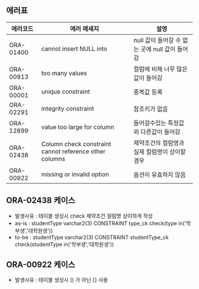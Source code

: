 ## 에러표
| 에러코드  | 에러 메세지                | 설명                                           |
| --------- | -------------------------- | ---------------------------------------------- |
| ORA-01400 | cannot insert NULL into    | null 값이 들어갈 수 없는 곳에 null 값이 들어감 |
| ORA-00913 | too many values            | 컬럼에 비해 너무 많은 값이 들어감              |
| ORA-00001 | unique constraint          | 중복값 등록                                    |
| ORA-02291 | integrity constraint       | 참조키가 없음                                  |
| ORA-12899 | value too large for column | 들어갈수있는 특정값 외 다른값이 들어감         |
| ORA-02438 | Column check constraint cannot reference other columns | 제약조건의 컬럼명과 실제 컬럼명이 상이할경우| 
| ORA-00922 | missing or invalid option | 옵션이 유효하지 않음 | 


## ORA-02438 케이스
- 발생사유 : 테이블 생성시 check 제약조건 컬럼명 상이하게 작성
- as-is : studentType varchar2(3) CONSTRAINT type_ck check(type in('학부생','대학원생'))
- to-be : studentType varchar2(3) CONSTRAINT studentType_ck check(studentType in('학부생','대학원생'))

## ORA-00922 케이스
- 발생사유 : 테이블 생성시 () 가 아닌 {} 사용

